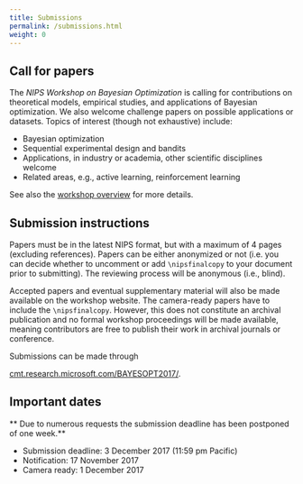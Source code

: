 ```yaml
---
title: Submissions
permalink: /submissions.html
weight: 0
---
```




## Call for papers

The *NIPS Workshop on Bayesian Optimization* is calling for contributions on
theoretical models, empirical studies, and applications of Bayesian
optimization. We also welcome challenge papers on possible applications or
datasets. Topics of interest (though not exhaustive) include:

- Bayesian optimization
- Sequential experimental design and bandits
- Applications, in industry or academia, other scientific disciplines welcome
- Related areas, e.g., active learning, reinforcement learning

See also the [workshop overview](index.html) for more details.


## Submission instructions

Papers must be in the latest NIPS format, but with a maximum of 4 pages
(excluding references). Papers can be either anonymized or not (i.e. you can
decide whether to uncomment or add `\nipsfinalcopy` to your document prior to
submitting). The reviewing process will be anonymous (i.e., blind).

Accepted papers and eventual supplementary material will also be made available on the workshop website. 
The camera-ready papers have to include the `\nipsfinalcopy`.
However, this does not constitute an archival publication and no formal workshop
proceedings will be made available, meaning contributors are free to publish
their work in archival journals or conference.

Submissions can be made through

[cmt.research.microsoft.com/BAYESOPT2017/](https://cmt3.research.microsoft.com/User/Login?ReturnUrl=%2FBAYESOPT2017).


## Important dates

** Due to numerous requests the submission deadline has been postponed of one week.**

- Submission deadline: 3 December 2017 (11:59 pm Pacific)
- Notification: 17 November 2017
- Camera ready: 1 December 2017


